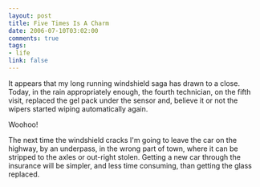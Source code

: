 ```yaml
--- 
layout: post
title: Five Times Is A Charm
date: 2006-07-10T03:02:00
comments: true
tags:
- life
link: false
---
```

It appears that my long running windshield saga has drawn to a close. Today, in the rain appropriately enough, the fourth technician, on the fifth visit, replaced the gel pack under the sensor and, believe it or not the wipers started wiping automatically again.

Woohoo!

The next time the windshield cracks I'm going to leave the car on the highway, by an underpass, in the wrong part of town, where it can be stripped to the axles or out-right stolen. Getting a new car through the insurance will be simpler, and less time consuming, than getting the glass replaced.
